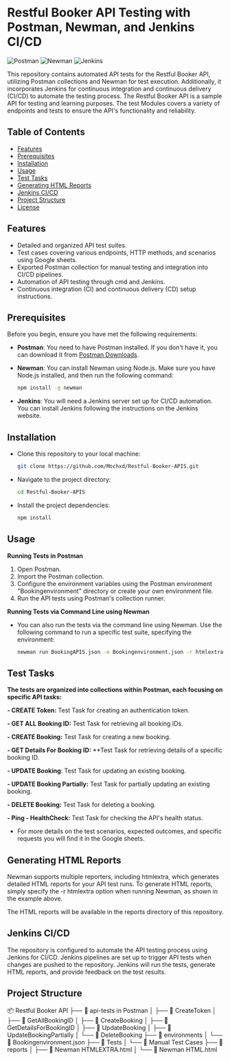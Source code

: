 # Restful Booker API Testing with Postman, Newman, and Jenkins CI/CD

![Postman](https://img.shields.io/badge/Postman-Collection-brightgreen)
![Newman](https://img.shields.io/badge/Newman-Command_Line-brightgreen)
![Jenkins](https://img.shields.io/badge/Jenkins-CI/CD-brightgreen)

This repository contains automated API tests for the Restful Booker API, utilizing Postman collections and Newman for test execution. Additionally, it incorporates Jenkins for continuous integration and continuous delivery (CI/CD) to automate the testing process. The Restful Booker API is a sample API for testing and learning purposes. The test Modules covers a variety of endpoints and tests to ensure the API's functionality and reliability.

## Table of Contents
- [Features](#features)
- [Prerequisites](#prerequisites)
- [Installation](#installation)
- [Usage](#usage)
- [Test Tasks](#test-Tasks)
- [Generating HTML Reports](#generating-html-reports)
- [Jenkins CI/CD](#jenkins-ci-cd)
- [Project Structure](#Project-Structure)
- [License](#license)

## Features
- Detailed and organized API test suites.
- Test cases covering various endpoints, HTTP methods, and scenarios using Google sheets.
- Exported Postman collection for manual testing and integration into CI/CD pipelines.
- Automation of API testing through cmd and Jenkins.
- Continuous integration (CI) and continuous delivery (CD) setup instructions.

## Prerequisites
Before you begin, ensure you have met the following requirements:

- **Postman**: You need to have Postman installed. If you don't have it, you can download it from [Postman Downloads](https://www.postman.com/downloads/).

- **Newman**: You can install Newman using Node.js. Make sure you have Node.js installed, and then run the following command:

  ```bash
  npm install -g newman

- **Jenkins**: You will need a Jenkins server set up for CI/CD automation. You can install Jenkins following the instructions on the Jenkins website.

## Installation

- Clone this repository to your local machine:

  ```bash
  git clone https://github.com/Mochxd/Restful-Booker-APIS.git

- Navigate to the project directory:

  ```bash
  cd Restful-Booker-APIS

- Install the project dependencies:

  ```bash
  npm install


## Usage

**Running Tests in Postman**
1. Open Postman.
2. Import the Postman collection.
3. Configure the environment variables using the Postman environment "Bookingenvironment" directory or create your own environment file.
4. Run the API tests using Postman's collection runner.

**Running Tests via Command Line using Newman**

- You can also run the tests via the command line using Newman. Use the following command to run a specific test suite, specifying the environment:
  
  ```bash
  newman run BookingAPIS.json -e Bookingenvironment.json -r htmlextra

## Test Tasks
**The tests are organized into collections within Postman, each focusing on specific API tasks:**

**- CREATE Token:** Test Task for creating an authentication token.

**- GET ALL Booking ID:** Test Task for retrieving all booking IDs.

**- CREATE Booking:** Test Task for creating a new booking.

**- GET Details For Booking ID:** **Test Task for retrieving details of a specific booking ID.

**- UPDATE Booking**: Test Task for updating an existing booking.

**- UPDATE Booking Partially:** Test Task for partially updating an existing booking.

**- DELETE Booking:** Test Task for deleting a booking.

**- Ping - HealthCheck:** Test Task for checking the API's health status.

- For more details on the test scenarios, expected outcomes, and specific requests you will find it in the Google sheets.

## Generating HTML Reports
Newman supports multiple reporters, including htmlextra, which generates detailed HTML reports for your API test runs. To generate HTML reports, simply specify the -r htmlextra option when running Newman, as shown in the example above.

The HTML reports will be available in the reports directory of this repository.

## Jenkins CI/CD
The repository is configured to automate the API testing process using Jenkins for CI/CD. Jenkins pipelines are set up to trigger API tests when changes are pushed to the repository. Jenkins will run the tests, generate HTML reports, and provide feedback on the test results.

## Project Structure

📦 Restful Booker API
├── 📂 api-tests in Postman
│   ├── 📜 CreateToken
│   ├── 📜 GetAllBookingID
│   ├── 📜 CreateBooking
│   ├── 📜 GetDetailsForBookingID
│   ├── 📜 UpdateBooking
│   ├── 📜 UpdateBookingPartially
│   └── 📜 DeleteBooking
├── 📂 environments
│   └── 📜 Bookingenvironment.json
├── 📂 Tests
│   └── 📜 Manual Test Cases
├── 📂 reports
│   ├── 📜 Newman HTMLEXTRA.html
│   └── 📜 Newman HTML.html

